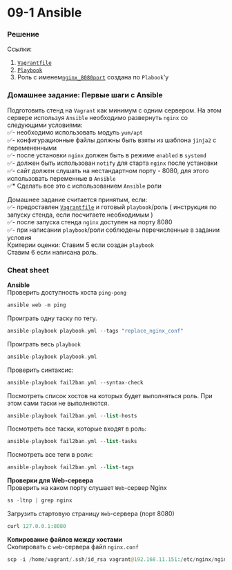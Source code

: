 # 09-1 Ansible

### Решение
Ссылки:  
1. [`Vagrantfile`](https://github.com/io-sys/1-9-Ansible/tree/master/Vagrant/09-1-ansible)  
2. [`Playbook`](https://github.com/io-sys/1-9-Ansible/tree/master/ansible-playbook)  
3. Роль с именем[`nginx_8080port`](https://github.com/io-sys/1-9-Ansible/tree/master/ansible-role/roles/nginx_8080port) создана по `Plabook`'у  


### Домашнее задание: Первые шаги с Ansible
Подготовить стенд на `Vagrant` как минимум с одним сервером. На этом сервере используя `Ansible` необходимо развернуть `nginx` со следующими условиями:  
✅- необходимо использовать модуль `yum/apt`  
✅- конфигурационные файлы должны быть взяты из шаблона `jinja2` с перемененными  
✅- после установки `nginx` должен быть в режиме `enabled` в `systemd`  
✅- должен быть использован `notify` для старта `nginx` после установки  
✅- сайт должен слушать на нестандартном порту - 8080, для этого использовать переменные в `Ansible`  
✅* Сделать все это с использованием `Ansible` роли  
  
Домашнее задание считается принятым, если:  
✅- предоставлен [`Vagrantfile`](https://github.com/io-sys/1-9-Ansible/tree/master/Vagrant/09-1-ansible) и готовый `playbook`/роль ( инструкция по запуску стенда, если посчитаете необходимым )  
✅- после запуска стенда `nginx` доступен на порту 8080  
✅- при написании `playbook`/роли соблюдены перечисленные в задании условия  
Критерии оценки: Ставим 5 если создан `playbook`  
Ставим 6 если написана роль.  


### Cheat sheet
__Ansible__  
Проверить доступность хоста `ping-pong`
```php
ansible web -m ping
```
Проиграть одну таску по тегу.
```php
ansible-playbook playbook.yml --tags "replace_nginx_conf"
```
Проиграть веcь `playbook`
```php
ansible-playbook playbook.yml
```
Проверить синтаксис:
```php
ansible-playbook fail2ban.yml --syntax-check
```
Посмотреть список хостов на которых будет выполняться роль. При этом сами таски не выполняются.
```php
ansible-playbook fail2ban.yml --list-hosts
```
Посмотреть все таски, которые входят в роль:
```php
ansible-playbook fail2ban.yml --list-tasks
```
Посмотреть все теги в роли:
```php
ansible-playbook fail2ban.yml --list-tags
```
__Проверки для Web-сервера__  
Проверить на каком порту слушает `Web`-сервер Nginx  
```php
ss -ltnp | grep nginx
```
Загрузить стартовую страницу `Web`-сервера (порт 8080)
```php
curl 127.0.0.1:8080
```
__Копирование  файлов между хостами__  
Скопировать с `web`-сервера файл `nginx.conf`
```php
scp -i /home/vagrant/.ssh/id_rsa vagrant@192.168.11.151:/etc/nginx/nginx.conf .
```
